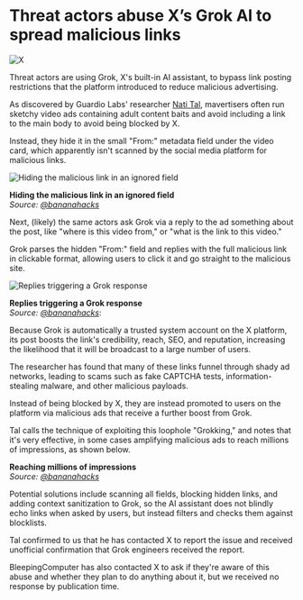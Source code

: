 # Threat actors abuse X’s Grok AI to spread malicious links

![X](https://www.bleepstatic.com/content/hl-images/2024/01/05/X-logo-flare.jpg)

Threat actors are using Grok, X's built-in AI assistant, to bypass link posting restrictions that the platform introduced to reduce malicious advertising.

As discovered by Guardio Labs' researcher [Nati Tal](https://x.com/bananahacks/status/1963184353250353488), mavertisers often run sketchy video ads containing adult content baits and avoid including a link to the main body to avoid being blocked by X.

Instead, they hide it in the small "From:" metadata field under the video card, which apparently isn't scanned by the social media platform for malicious links.

![Hiding the malicious link in an ignored field](https://www.bleepstatic.com/images/news/u/1220909/2025/August/2.jpeg)

**Hiding the malicious link in an ignored field**  
_Source: [@bananahacks](https://x.com/bananahacks)_

Next, (likely) the same actors ask Grok via a reply to the ad something about the post, like "where is this video from," or "what is the link to this video."

Grok parses the hidden "From:" field and replies with the full malicious link in clickable format, allowing users to click it and go straight to the malicious site.

![Replies triggering a Grok response](https://www.bleepstatic.com/images/news/u/1220909/2025/August/reply.jpeg)

**Replies triggering a Grok response**  
_Source: [@bananahacks](https://x.com/bananahacks)_: 

Because Grok is automatically a trusted system account on the X platform, its post boosts the link's credibility, reach, SEO, and reputation, increasing the likelihood that it will be broadcast to a large number of users.

The researcher has found that many of these links funnel through shady ad networks, leading to scams such as fake CAPTCHA tests, information-stealing malware, and other malicious payloads.

Instead of being blocked by X, they are instead promoted to users on the platform via malicious ads that receive a further boost from Grok.

Tal calls the technique of exploiting this loophole "Grokking," and notes that it's very effective, in some cases amplifying malicious ads to reach millions of impressions, as shown below.

**Reaching millions of impressions**  
_Source: [@bananahacks](https://x.com/bananahacks)_

Potential solutions include scanning all fields, blocking hidden links, and adding context sanitization to Grok, so the AI assistant does not blindly echo links when asked by users, but instead filters and checks them against blocklists.

Tal confirmed to us that he has contacted X to report the issue and received unofficial confirmation that Grok engineers received the report. 

BleepingComputer has also contacted X to ask if they're aware of this abuse and whether they plan to do anything about it, but we received no response by publication time.